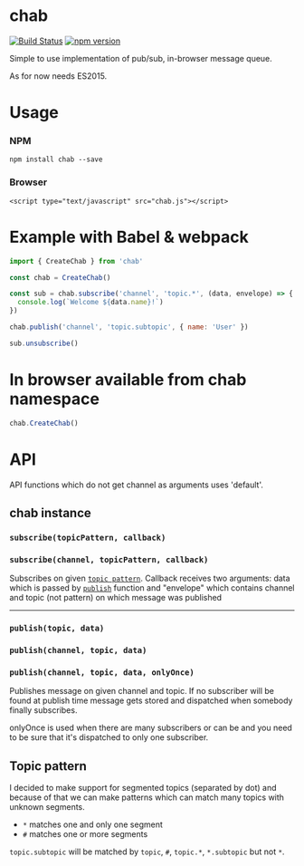 # chab

[![Build Status](https://travis-ci.org/davidskuza/chab.svg?branch=master)](https://travis-ci.org/davidskuza/chab) [![npm version](https://badge.fury.io/js/chab.svg)](https://badge.fury.io/js/chab)

Simple to use implementation of pub/sub, in-browser message queue.

As for now needs ES2015.

# Usage

### NPM

```
npm install chab --save
```

### Browser

```
<script type="text/javascript" src="chab.js"></script>
```

# Example with Babel & webpack

```js
import { CreateChab } from 'chab'

const chab = CreateChab()

const sub = chab.subscribe('channel', 'topic.*', (data, envelope) => {
  console.log(`Welcome ${data.name}!`)
})

chab.publish('channel', 'topic.subtopic', { name: 'User' })

sub.unsubscribe()
```

# In browser available from chab namespace

```js
chab.CreateChab()
```

# API

API functions which do not get channel as arguments uses 'default'.

## chab instance

### <a id="subscribe"></a> `subscribe(topicPattern, callback)`
### `subscribe(channel, topicPattern, callback)`

Subscribes on given [`topic pattern`](#topicPattern).
Callback receives two arguments: data which is passed by [`publish`](#publish) function and "envelope" which contains channel and topic (not pattern) on which message was published

- - -

### <a id="publish"></a> `publish(topic, data)`
### `publish(channel, topic, data)`
### `publish(channel, topic, data, onlyOnce)`

Publishes message on given channel and topic.
If no subscriber will be found at publish time message gets stored and dispatched when somebody finally subscribes.

onlyOnce is used when there are many subscribers or can be and you need to be sure that it's dispatched to only one subscriber.

## <a id="topicPattern"></a> Topic pattern

I decided to make support for segmented topics (separated by dot) and because of that we can make patterns which can match many topics with unknown segments.

- `*` matches one and only one segment
- `#` matches one or more segments

`topic.subtopic` will be matched by `topic`, `#`, `topic.*`, `*.subtopic` but not `*`.
